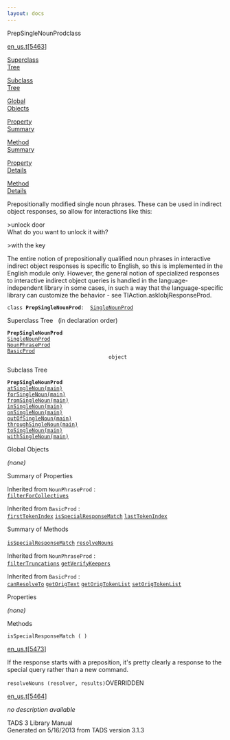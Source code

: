 ```yaml
---
layout: docs
---
```

<span class="title">PrepSingleNounProd</span><span class="type">class</span>

[en_us.t](../file/en_us.t.html)\[[5463](../source/en_us.t.html#5463)\]

[Superclass  
Tree](#_SuperClassTree_)

[Subclass  
Tree](#_SubClassTree_)

[Global  
Objects](#_ObjectSummary_)

[Property  
Summary](#_PropSummary_)

[Method  
Summary](#_MethodSummary_)

[Property  
Details](#_Properties_)

[Method  
Details](#_Methods_)



Prepositionally modified single noun phrases. These can be used in
indirect object responses, so allow for interactions like this:

\>unlock door  
What do you want to unlock it with?

\>with the key

The entire notion of prepositionally qualified noun phrases in
interactive indirect object responses is specific to English, so this is
implemented in the English module only. However, the general notion of
specialized responses to interactive indirect object queries is handled
in the language-independent library in some cases, in such a way that
the language-specific library can customize the behavior - see
TIAction.askIobjResponseProd.

`class `**`PrepSingleNounProd`**` :   `[`SingleNounProd`](../object/SingleNounProd.html)



<span id="_SuperClassTree_"></span>



<span class="hdln">Superclass Tree</span>   (in declaration order)



**`PrepSingleNounProd`**  
[`SingleNounProd`](../object/SingleNounProd.html)  
[`NounPhraseProd`](../object/NounPhraseProd.html)  
[`BasicProd`](../object/BasicProd.html)  
`                                 object`  
<span id="_SubClassTree_"></span>



<span class="hdln">Subclass Tree</span>  



**`PrepSingleNounProd`**  
[`atSingleNoun(main)`](../object/atSingleNoun(main).html)  
[`forSingleNoun(main)`](../object/forSingleNoun(main).html)  
[`fromSingleNoun(main)`](../object/fromSingleNoun(main).html)  
[`inSingleNoun(main)`](../object/inSingleNoun(main).html)  
[`onSingleNoun(main)`](../object/onSingleNoun(main).html)  
[`outOfSingleNoun(main)`](../object/outOfSingleNoun(main).html)  
[`throughSingleNoun(main)`](../object/throughSingleNoun(main).html)  
[`toSingleNoun(main)`](../object/toSingleNoun(main).html)  
[`withSingleNoun(main)`](../object/withSingleNoun(main).html)  
<span id="_ObjectSummary_"></span>



<span class="hdln">Global Objects</span>  



*(none)* <span id="_PropSummary_"></span>



<span class="hdln">Summary of Properties</span>  







Inherited from `NounPhraseProd` :  
[`filterForCollectives`](../object/NounPhraseProd.html#filterForCollectives)

Inherited from `BasicProd` :  
[`firstTokenIndex`](../object/BasicProd.html#firstTokenIndex) [`isSpecialResponseMatch`](../object/BasicProd.html#isSpecialResponseMatch) [`lastTokenIndex`](../object/BasicProd.html#lastTokenIndex)

<span id="_MethodSummary_"></span>



<span class="hdln">Summary of Methods</span>  



[`isSpecialResponseMatch`](#isSpecialResponseMatch) [`resolveNouns`](#resolveNouns)



Inherited from `NounPhraseProd` :  
[`filterTruncations`](../object/NounPhraseProd.html#filterTruncations) [`getVerifyKeepers`](../object/NounPhraseProd.html#getVerifyKeepers)

Inherited from `BasicProd` :  
[`canResolveTo`](../object/BasicProd.html#canResolveTo) [`getOrigText`](../object/BasicProd.html#getOrigText) [`getOrigTokenList`](../object/BasicProd.html#getOrigTokenList) [`setOrigTokenList`](../object/BasicProd.html#setOrigTokenList)

<span id="_Properties_"></span>



<span class="hdln">Properties</span>  



*(none)* <span id="_Methods_"></span>



<span class="hdln">Methods</span>  



<span id="isSpecialResponseMatch"></span>

`isSpecialResponseMatch ( )`

[en_us.t](../file/en_us.t.html)\[[5473](../source/en_us.t.html#5473)\]



If the response starts with a preposition, it's pretty clearly a
response to the special query rather than a new command.



<span id="resolveNouns"></span>

`resolveNouns (resolver, results)`<span class="rem">OVERRIDDEN</span>

[en_us.t](../file/en_us.t.html)\[[5464](../source/en_us.t.html#5464)\]



*no description available*





TADS 3 Library Manual  
Generated on 5/16/2013 from TADS version 3.1.3


